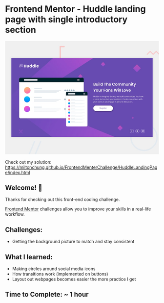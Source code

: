 # Frontend Mentor - Huddle landing page with single introductory section

![Design preview for the Huddle landing page with single introductory section](./design/desktop-preview.jpg)

Check out my solution: https://miltonchung.github.io/FrontendMenterChallenge/HuddleLandingPage/index.html

## Welcome! 👋

Thanks for checking out this front-end coding challenge.

[Frontend Mentor](https://www.frontendmentor.io) challenges allow you to improve your skills in a real-life workflow.

## Challenges:

-  Getting the background picture to match and stay consistent

## What I learned:

-  Making circles around social media icons
-  How transitions work (implemented on buttons)
-  Layout out webpages becomes easier the more practice I get

## Time to Complete: ~ 1 hour
